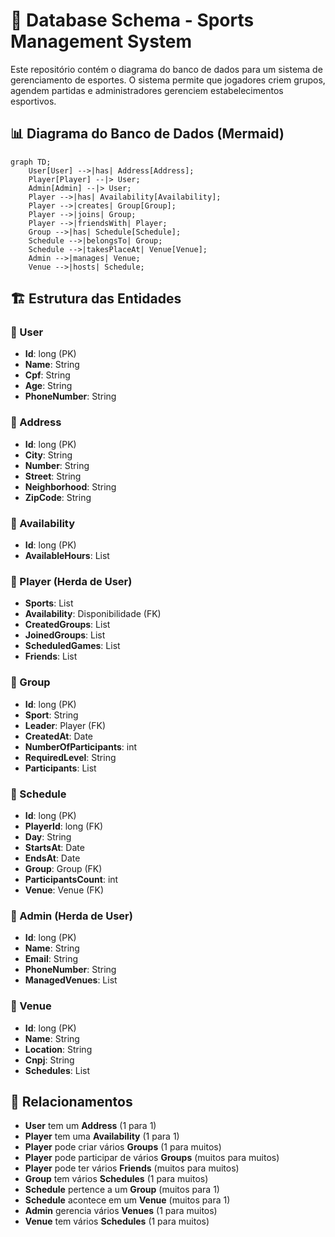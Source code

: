 # 📌 Database Schema - Sports Management System

Este repositório contém o diagrama do banco de dados para um sistema de gerenciamento de esportes. O sistema permite que jogadores criem grupos, agendem partidas e administradores gerenciem estabelecimentos esportivos.

## 📊 Diagrama do Banco de Dados (Mermaid)

```mermaid
graph TD;
    User[User] -->|has| Address[Address];
    Player[Player] --|> User;
    Admin[Admin] --|> User;
    Player -->|has| Availability[Availability];
    Player -->|creates| Group[Group];
    Player -->|joins| Group;
    Player -->|friendsWith| Player;
    Group -->|has| Schedule[Schedule];
    Schedule -->|belongsTo| Group;
    Schedule -->|takesPlaceAt| Venue[Venue];
    Admin -->|manages| Venue;
    Venue -->|hosts| Schedule;
```

## 🏗️ Estrutura das Entidades

### 🔹 User
- **Id**: long (PK)
- **Name**: String
- **Cpf**: String
- **Age**: String
- **PhoneNumber**: String

### 🔹 Address
- **Id**: long (PK)
- **City**: String
- **Number**: String
- **Street**: String
- **Neighborhood**: String
- **ZipCode**: String

### 🔹 Availability
- **Id**: long (PK)
- **AvailableHours**: List<String>

### 🔹 Player (Herda de User)
- **Sports**: List<String>
- **Availability**: Disponibilidade (FK)
- **CreatedGroups**: List<Group>
- **JoinedGroups**: List<Group>
- **ScheduledGames**: List<Schedule>
- **Friends**: List<Player>

### 🔹 Group
- **Id**: long (PK)
- **Sport**: String
- **Leader**: Player (FK)
- **CreatedAt**: Date
- **NumberOfParticipants**: int
- **RequiredLevel**: String
- **Participants**: List<Player>

### 🔹 Schedule
- **Id**: long (PK)
- **PlayerId**: long (FK)
- **Day**: String
- **StartsAt**: Date
- **EndsAt**: Date
- **Group**: Group (FK)
- **ParticipantsCount**: int
- **Venue**: Venue (FK)

### 🔹 Admin (Herda de User)
- **Id**: long (PK)
- **Name**: String
- **Email**: String
- **PhoneNumber**: String
- **ManagedVenues**: List<Venue>

### 🔹 Venue
- **Id**: long (PK)
- **Name**: String
- **Location**: String
- **Cnpj**: String
- **Schedules**: List<Schedule>

## 🔗 Relacionamentos
- **User** tem um **Address** (1 para 1)
- **Player** tem uma **Availability** (1 para 1)
- **Player** pode criar vários **Groups** (1 para muitos)
- **Player** pode participar de vários **Groups** (muitos para muitos)
- **Player** pode ter vários **Friends** (muitos para muitos)
- **Group** tem vários **Schedules** (1 para muitos)
- **Schedule** pertence a um **Group** (muitos para 1)
- **Schedule** acontece em um **Venue** (muitos para 1)
- **Admin** gerencia vários **Venues** (1 para muitos)
- **Venue** tem vários **Schedules** (1 para muitos)


